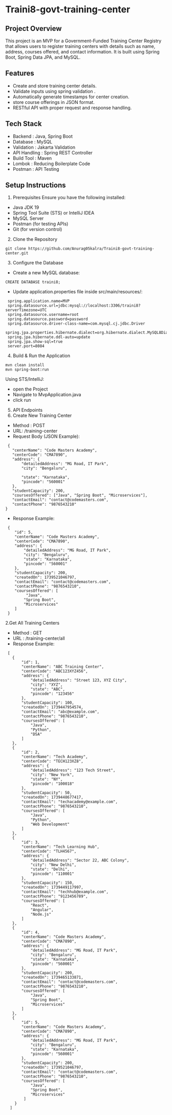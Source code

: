 # Traini8-govt-training-center

## Project Overview
This project is an MVP for a Government-Funded Training Center Registry that allows users to register training centers with details such as name, address, courses offered, and contact information. It is built using Spring Boot, Spring Data JPA, and MySQL.

## Features
 * Create and store training center details.
 * Validate inputs using spring validation .
 * Automatically generate timestamps for center creation.
 * store course offerings in JSON format.
 * RESTful API with proper request and response handling.

## Tech Stack
 * Backend : Java, Spring Boot
 * Database : MySQL
 * Validation : Jakarta Validation
 * API Handling : Spring REST Controller
 * Build Tool : Maven
 * Lombok : Reducing Boilerplate Code
 * Postman : API Testing 

## Setup Instructions
1. Prerequisites
  Ensure you have the following installed:
  * Java JDK 19
  * Spring Tool Suite (STS) or IntelliJ IDEA
  * MySQL Server
  * Postman (for testing APIs)
  * Git (for version control)

2. Clone the Repository
 ```
 git clone https://github.com/Anurag05kalra/Traini8-govt-training-center.git
```
3. Configure the Database
  * Create a new MySQL database:
  ```
  CREATE DATABASE traini8;
  ```
* Update application.properties file inside src/main/resources/:
 ```
  spring.application.name=MVP
  spring.datasource.url=jdbc:mysql://localhost:3306/traini8?serverTimezone=UTC
  spring.datasource.username=root
  spring.datasource.password=password
  spring.datasource.driver-class-name=com.mysql.cj.jdbc.Driver
  spring.jpa.properties.hibernate.dialect=org.hibernate.dialect.MySQL8Dialect
  spring.jpa.hibernate.ddl-auto=update
  spring.jpa.show-sql=true
  server.port=8084
 ```
4. Build & Run the Application
  ```
  mvn clean install
  mvn spring-boot:run
 ```
Using STS/IntelliJ:
* open the Project
* Navigate to MvpApplication.java
* click run

5. API Endpoints
 1. Create New Training Center 
* Method : POST
* URL: /training-center
* Request Body (JSON Example):
 ```
  {
    "centerName": "Code Masters Academy",
    "centerCode": "CMA7890",
    "address": {
        "detailedAddress": "MG Road, IT Park",
        "city": "Bengaluru",
        
        "state": "Karnataka",
        "pincode": "560001"
    },
    "studentCapacity": 200,
    "coursesOffered": ["Java", "Spring Boot", "Microservices"],
    "contactEmail": "contact@codemasters.com",
    "contactPhone": "9876543210"
 }
```
* Response Example:
```
 {
    "id": 5,
    "centerName": "Code Masters Academy",
    "centerCode": "CMA7890",
    "address": {
        "detailedAddress": "MG Road, IT Park",
        "city": "Bengaluru",
        "state": "Karnataka",
        "pincode": "560001"
    },
    "studentCapacity": 200,
    "createdOn": 1739521046797,
    "contactEmail": "contact@codemasters.com",
    "contactPhone": "9876543210",
    "coursesOffered": [
         "Java",
        "Spring Boot",
        "Microservices"
    ]
 }
```
2.Get All Training Centers
* Method : GET
* URL : /training-center/all
* Response Example:
 ```
  [
    {
        "id": 1,
        "centerName": "ABC Training Center",
        "centerCode": "ABC123XYZ456",
        "address": {
            "detailedAddress": "Street 123, XYZ City",
            "city": "XYZ",
            "state": "ABC",
            "pincode": "123456"
        },
        "studentCapacity": 100,
        "createdOn": 1739447954574,
        "contactEmail": "abc@example.com",
        "contactPhone": "9876543210",
        "coursesOffered": [
            "Java",
            "Python",
            "DSA"
        ]
    },
    {
        "id": 2,
        "centerName": "Tech Academy",
        "centerCode": "TECH123XZ8",
        "address": {
            "detailedAddress": "123 Tech Street",
            "city": "New York",
            "state": "NY",
            "pincode": "100018"
        },
        "studentCapacity": 50,
        "createdOn": 1739448677417,
        "contactEmail": "techacademy@example.com",
        "contactPhone": "9876543210",
        "coursesOffered": [
            "Java",
            "Python",
            "Web Development"
        ]
    },
    {
        "id": 3,
        "centerName": "Tech Learning Hub",
        "centerCode": "TLH4567",
        "address": {
            "detailedAddress": "Sector 22, ABC Colony",
            "city": "New Delhi",
            "state": "Delhi",
            "pincode": "110001"
        },
        "studentCapacity": 150,
        "createdOn": 1739449117997,
        "contactEmail": "techhub@example.com",
        "contactPhone": "9123456789",
        "coursesOffered": [
            "React",
            "Angular",
            "Node.js"
        ]
    },
    {
        "id": 4,
        "centerName": "Code Masters Academy",
        "centerCode": "CMA7890",
        "address": {
            "detailedAddress": "MG Road, IT Park",
            "city": "Bengaluru",
            "state": "Karnataka",
            "pincode": "560001"
        },
        "studentCapacity": 200,
        "createdOn": 1739465133871,
        "contactEmail": "contact@codemasters.com",
        "contactPhone": "9876543210",
        "coursesOffered": [
            "Java",
            "Spring Boot",
            "Microservices"
        ]
    },
    {
        "id": 5,
        "centerName": "Code Masters Academy",
        "centerCode": "CMA7890",
        "address": {
            "detailedAddress": "MG Road, IT Park",
            "city": "Bengaluru",
            "state": "Karnataka",
            "pincode": "560001"
        },
        "studentCapacity": 200,
        "createdOn": 1739521046797,
        "contactEmail": "contact@codemasters.com",
        "contactPhone": "9876543210",
        "coursesOffered": [
            "Java",
            "Spring Boot",
            "Microservices"
         ]
     }
   ]
 ```


